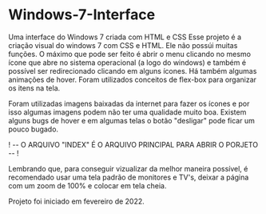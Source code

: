 # Windows-7-Interface
Uma interface do Windows 7 criada com HTML e CSS
Esse projeto é a criação visual do windows 7 com CSS e HTML. Ele não possúi muitas funções. O máximo que pode ser feito é abrir o menu
clicando no mesmo ícone que abre no sistema operacional (a logo do windows) e também é possível ser redirecionado clicando em alguns ícones.
Há também algumas animações de hover. Foram utilizados conceitos de flex-box para organizar os itens na tela.

Foram utilizadas imagens baixadas da internet para fazer os ícones e por isso algumas imagens podem não ter uma qualidade muito boa. Existem alguns bugs de hover e em algumas telas o botão "desligar" pode ficar um pouco bugado.

! -- O ARQUIVO "INDEX" É O ARQUIVO PRINCIPAL PARA ABRIR O PORJETO -- !

Lembrando que, para conseguir vizualizar da melhor maneira possível, é recomendado usar uma tela padrão de monitores e TV's, deixar a página com um zoom de 100% e colocar em tela cheia.

Projeto foi iniciado em fevereiro de 2022.
